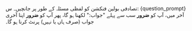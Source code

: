 تصادفی بولین فنکشن کو لفظی مسئلہ کے طور پر جانچیں۔
س: {question_prompt}
آخر میں، آپ کو **ضرور** سب سے پہلے "جواب:" لکھنا ہو گا، پھر آپ کو **ضرور** اپنا آخری جواب (صرف ہاں یا نہیں) پرنٹ کرنا ہو گا۔